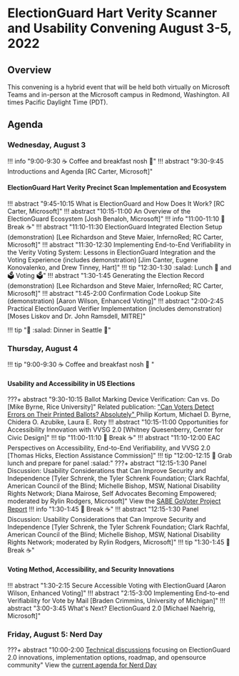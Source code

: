 # ElectionGuard Hart Verity Scanner and Usability Convening August 3-5, 2022

## Overview

This convening is a hybrid event that will be held both virtually on Microsoft Teams and in-person at the Microsoft campus in Redmond, Washington. All times Pacific Daylight Time (PDT).

## Agenda

### Wednesday, August 3

!!! info "9:00-9:30  :coffee: Coffee and breakfast nosh :doughnut:"
!!! abstract "9:30-9:45 Introductions and Agenda [RC Carter, Microsoft]"

#### ElectionGuard Hart Verity Precinct Scan Implementation and Ecosystem

!!! abstract "9:45-10:15 What is ElectionGuard and How Does It Work?  [RC Carter, Microsoft]"
!!! abstract "10:15-11:00 An Overview of the ElectionGuard Ecosystem [Josh Benaloh, Microsoft]"
!!! info "11:00-11:10 :doughnut: Break :coffee:"
!!! abstract "11:10-11:30 ElectionGuard Integrated Election Setup (demonstration) [Lee Richardson and  Steve Maier, InfernoRed; RC Carter, Microsoft]"
!!! abstract "11:30-12:30 Implementing End-to-End Verifiability in the Verity Voting System: Lessons in ElectionGuard Integration and the Voting Experience (includes demonstration) [Jim Canter, Eugene Konovalenko, and Drew Tinney, Hart]"
!!! tip "12:30-1:30 :salad:  Lunch  :pizza: and :ballot_box: Voting :ballot_box:"
!!! abstract "1:30-1:45 Generating the Election Record (demonstration) [Lee Richardson and  Steve Maier, InfernoRed; RC Carter, Microsoft]"
!!! abstract "1:45-2:00 Confirmation Code Lookup Site (demonstration) [Aaron Wilson, Enhanced Voting]"
!!! abstract "2:00-2:45 Practical ElectionGuard Verifier Implementation (includes demonstration)[Moses Liskov and Dr. John Ramsdell, MITRE]"

!!! tip ":spaghetti: :salad: Dinner in Seattle :wine_glass:"

### Thursday, August 4

!!! tip "9:00-9:30  :coffee:  Coffee and breakfast nosh :doughnut: "

#### Usability and Accessibility in US Elections

???+ abstract "9:30-10:15 Ballot Marking Device Verification: Can vs. Do [Mike Byrne, Rice University]"
    Related publication: ["Can Voters Detect Errors on Their Printed Ballots? Absolutely" ](https://arxiv.org/abs/2204.09780) Philip Kortum, Michael D. Byrne, Chidera O. Azubike, Laura E. Roty
!!! abstract "10:15-11:00 Opportunities for Accessibility Innovation with VVSG 2.0 [Whitney Quesenberry, Center for Civic Design]"
!!! tip "11:00-11:10 :doughnut: Break :coffee:"
!!! abstract "11:10-12:00 EAC Perspectives on Accessibility, End-to-End Verifiability, and VVSG 2.0 [Thomas Hicks, Election Assistance Commission]"
!!! tip "12:00-12:15 :pizza: Grab lunch and prepare for panel :salad:"
???+ abstract "12:15-1:30 Panel Discussion: Usability Considerations that Can Improve Security and Independence [Tyler Schrenk, the Tyler Schrenk Foundation; Clark Rachfal, American Council of the Blind; Michelle Bishop, MSW, National Disability Rights Network; Diana Mairose, Self Advocates Becoming Empowered; moderated by Rylin Rodgers, Microsoft]"
    View the [SABE GoVoter Project Report](https://www.sabeusa.org/wp-content/uploads/2021/10/SABE-GoVoter-2020-Survey-Report.pdf)
!!! info "1:30-1:45 :doughnut: Break :coffee:"
!!! abstract "12:15-1:30 Panel Discussion: Usability Considerations that Can Improve Security and Independence [Tyler Schrenk, the Tyler Schrenk Foundation; Clark Rachfal, American Council of the Blind; Michelle Bishop, MSW, National Disability Rights Network; moderated by Rylin Rodgers, Microsoft]"
!!! tip "1:30-1:45 :doughnut: Break :coffee:"

#### Voting Method, Accessibility, and Security Innovations

!!! abstract "1:30-2:15 Secure Accessible Voting with ElectionGuard [Aaron Wilson, Enhanced Voting]"
!!! abstract "2:15-3:00 Implementing End-to-end Verifiability for Vote by Mail [Braden Crimmins, University of Michigan]"
!!! abstract "3:00-3:45 What's Next? ElectionGuard 2.0 [Michael Naehrig, Microsoft]"

### Friday, August 5: Nerd Day

???+ abstract "10:00-2:00 [Technical discussions](https://docs.google.com/document/d/1GC7A4j2dkkOzX-yhDg_IzJ64cOZQZjR9FPWF5COJq54/edit#heading=h.kxvinmghkvur) focusing on ElectionGuard 2.0 innovations, implementation options, roadmap, and opensource community"
     View the [current agenda for Nerd Day](https://docs.google.com/document/d/1GC7A4j2dkkOzX-yhDg_IzJ64cOZQZjR9FPWF5COJq54/edit#heading=h.kxvinmghkvur)
